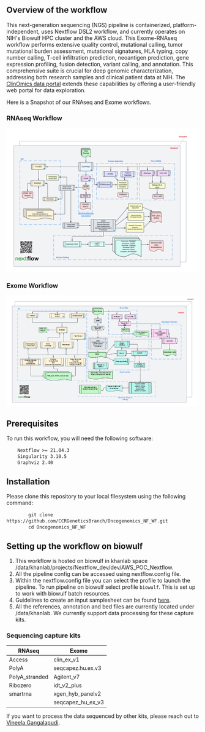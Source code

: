 ## Overview of the workflow

This next-generation sequencing (NGS) pipeline is containerized, platform-independent, uses Nextflow DSL2 workflow, and currently operates on NIH's Biowulf HPC cluster and the AWS cloud. This Exome-RNAseq workflow performs extensive quality control, mutational calling, tumor mutational burden assessment, mutational signatures, HLA typing, copy number calling, T-cell infiltration prediction, neoantigen prediction, gene expression profiling, fusion detection, variant calling, and annotation. This comprehensive suite is crucial for deep genomic characterization, addressing both research samples and clinical patient data at NIH. The [ClinOmics data portal](https://oncogenomics.ccr.cancer.gov/production/public/) extends these capabilities by offering a user-friendly web portal for data exploration.

Here is a Snapshot of our RNAseq and Exome workflows.

### RNAseq Workflow

![RNAseq_workflow](RNAseq_DAG.png)

### Exome Workflow

![Exome_workflow](Exome_DAG.png)

## Prerequisites

To run this workflow, you will need the following software:

```
	Nextflow >= 21.04.3
	Singularity 3.10.5
	Graphviz 2.40
```

## Installation

Please clone this repository to your local filesystem using the following command:

```
        git clone https://github.com/CCRGeneticsBranch/Oncogenomics_NF_WF.git
        cd Oncogenomics_NF_WF
```

## Setting up the workflow on biowulf

1. This workflow is hosted on biowulf in khanlab space /data/khanlab/projects/Nextflow_dev/dev/AWS_POC_Nextflow.
2. All the pipeline config can be accessed using nextflow.config file.
3. Within the nextflow.config file you can select the profile to launch the pipeline. To run pipeline on biowulf select profile `biowulf`. This is set up to work with biowulf batch resources.
4. Guidelines to create an input samplesheet can be found [here](samplesheet.md).
5. All the references, annotation and bed files are currently located under /data/khanlab. We currently support data processing for these capture kits.

### Sequencing capture kits

| RNAseq         | Exome             |
| -------------- | ----------------- |
| Access         | clin_ex_v1        |
| PolyA          | seqcapez.hu.ex.v3 |
| PolyA_stranded | Agilent_v7        |
| Ribozero       | idt_v2_plus       |
| smartrna       | xgen_hyb_panelv2  |
|                | seqcapez_hu_ex_v3 |

If you want to process the data sequenced by other kits, please reach out to [Vineela Gangalapudi](mailto:vineela.gangalapudi@nih.gov).
